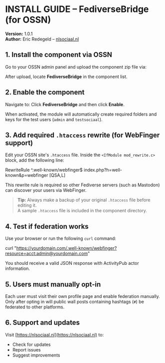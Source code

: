 # INSTALL GUIDE – FediverseBridge (for OSSN)

**Version:** 1.0.1  
**Author:** Eric Redegeld – [nlsociaal.nl](https://nlsociaal.nl)

## 1. Install the component via OSSN

Go to your OSSN admin panel and upload the component zip file via:


After upload, locate **FediverseBridge** in the component list.

## 2. Enable the component

Navigate to:
Click **FediverseBridge** and then click **Enable**.

When activated, the module will automatically create required folders and keys for the test users (`admin` and `testsociaal`).

## 3. Add required `.htaccess` rewrite (for WebFinger support)

Edit your OSSN site's `.htaccess` file. Inside the `<IfModule mod_rewrite.c>` block, add the following line:

RewriteRule ^\.well-known/webfinger$ index.php?h=well-known&p=webfinger [QSA,L]

This rewrite rule is required so other Fediverse servers (such as Mastodon) can discover your users via WebFinger.

> **Tip:** Always make a backup of your original `.htaccess` file before editing it.  
> A sample `.htaccess` file is included in the component directory.

## 4. Test if federation works

Use your browser or run the following `curl` command:

curl "https://yourdomain.com/.well-known/webfinger?resource=acct:admin@yourdomain.com"

You should receive a valid JSON response with ActivityPub actor information.

## 5. Users must manually opt-in

Each user must visit their own profile page and enable federation manually.  
Only after opting in will public wall posts containing hashtags (`#`) be federated to other platforms.

## 6. Support and updates

Visit [https://nlsociaal.nl](https://nlsociaal.nl) to:
- Check for updates
- Report issues
- Suggest improvements
